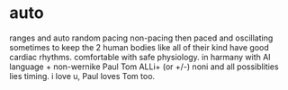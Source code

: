 # auto
ranges and auto random pacing non-pacing then paced and oscillating sometimes to keep the 2 human bodies like all of their kind have good cardiac rhythms. comfortable with safe  physiology. in harmany with AI language + non-wernike Paul Tom ALLi+ (or +/-) noni and all possiblities lies timing.
i love u,   Paul loves Tom too.
